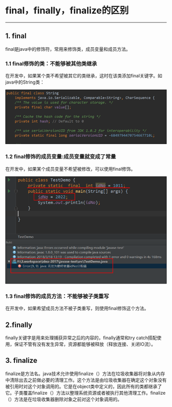 # final，finally，finalize的区别

---

## 1. final

final是java中的修饰符，常用来修饰类，成员变量和成员方法。

### 1.1 final修饰的类：不能够被其他类继承

在开发中，如果某个类不希望被其它的类继承，这时在该类添加final关键字。如java中的String类：

![](/assets/String_01.png)

### 1.2 final修饰的成员变量:成员变量就变成了常量

在开发中，如果某个成员变量不希望被修改，可以使用final修饰。

![](/assets/final_2.png)

### 1.3 final修饰的成员方法：不能够被子类重写

在开发中，如果希望成员方法不被子类重写，则使用final修饰这个方法。

## 2.finally

finally关键字是用来处理捕获异常之后的内容的，finally通常和try catch搭配使用，保证不管有没有发生异常，资源都能够被释放（释放连接、关闭IO流）。

## 3. finalize

finalize是方法名。java技术允许使用finalize（）方法在垃圾收集器将对象从内存中清除出去之前做必要的清理工作。这个方法是由垃圾收集器在确定这个对象没有被引用时对这个对象调用的。它是在object类中定义的，因此所有的类都继承了它。子类覆盖finalize（）方法以整理系统资源或者被执行其他清理工作。finalize（）方法是在垃圾收集器删除对象之前对这个对象调用的。

